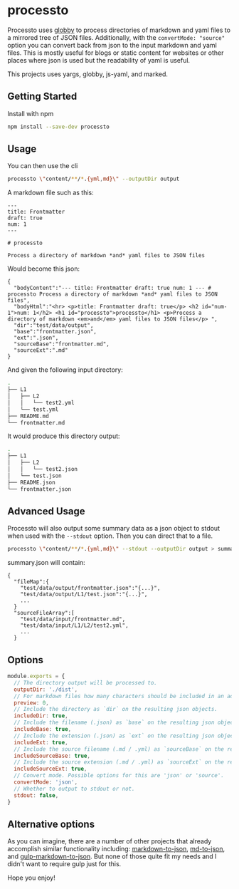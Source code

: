 # processto

Processto uses [globby](https://github.com/sindresorhus/globby) to process directories of markdown and yaml files to a mirrored tree of JSON files. Additionally, with the `convertMode: "source"` option you can convert back from json to the input markdown and yaml files. This is mostly useful for blogs or static content for websites or other places where json is used but the readability of yaml is useful.


This projects uses yargs, globby, js-yaml, and marked.


## Getting Started

Install with npm

```bash
npm install --save-dev processto
```


## Usage

You can then use the cli

```bash
processto \"content/**/*.{yml,md}\" --outputDir output
```

A markdown file such as this:
```
---
title: Frontmatter
draft: true
num: 1
---

# processto

Process a directory of markdown *and* yaml files to JSON files
```

Would become this json:
```
{
  "bodyContent":"--- title: Frontmatter draft: true num: 1 --- # processto Process a directory of markdown *and* yaml files to JSON files",
  "bodyHtml":"<hr> <p>title: Frontmatter draft: true</p> <h2 id="num-1">num: 1</h2> <h1 id="processto">processto</h1> <p>Process a directory of markdown <em>and</em> yaml files to JSON files</p> ",
  "dir":"test/data/output",
  "base":"frontmatter.json",
  "ext":".json",
  "sourceBase":"frontmatter.md",
  "sourceExt":".md"
}
```

And given the following input directory:
```bash
.
├── L1
│   ├── L2
│   │   └── test2.yml
│   └── test.yml
├── README.md
└── frontmatter.md
```

It would produce this directory output:
```bash
.
├── L1
│   ├── L2
│   │   └── test2.json
│   └── test.json
├── README.json
└── frontmatter.json
```

## Advanced Usage

Processto will also output some summary data as a json object to stdout when used with the `--stdout` option. Then you can direct that to a file.

```bash
processto \"content/**/*.{yml,md}\" --stdout --outputDir output > summary.json
```

summary.json will contain:

```
{
  "fileMap":{
    "test/data/output/frontmatter.json":"{...}",
    "test/data/output/L1/test.json":"{...}",
    ...
  }
  "sourceFileArray":[
    "test/data/input/frontmatter.md",
    "test/data/input/L1/L2/test2.yml",
    ...
  }
```


## Options

```js
module.exports = {
  // The directory output will be processed to.
  outputDir: './dist',
  // For markdown files how many characters should be included in an add `preview` property. 0 for no preview.
  preview: 0,
  // Include the directory as `dir` on the resulting json objects.
  includeDir: true,
  // Include the filename (.json) as `base` on the resulting json objects.
  includeBase: true,
  // Include the extension (.json) as `ext` on the resulting json objects.
  includeExt: true,
  // Include the source filename (.md / .yml) as `sourceBase` on the resulting json objects.
  includeSourceBase: true,
  // Include the source extension (.md / .yml) as `sourceExt` on the resulting json objects.
  includeSourceExt: true,
  // Convert mode. Possible options for this are 'json' or 'source'.
  convertMode: 'json',
  // Whether to output to stdout or not.
  stdout: false,
}

```


## Alternative options

As you can imagine, there are a number of other projects that already accomplish similar functionality including: [markdown-to-json](https://github.com/scottstanfield/markdown-to-json), [md-to-json](https://www.npmjs.com/package/md-to-json), and [gulp-markdown-to-json](https://www.npmjs.com/package/gulp-markdown-to-json). But none of those quite fit my needs and I didn't want to require gulp just for this.


Hope you enjoy!
